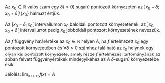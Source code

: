 Az $x_0\in \mathbb{R}$ valós szám egy $\delta (>0)$ sugarú pontozott környezetén az $]x_0-\delta;x_0+\delta[\setminus \{x_0\}$ halmazt értjük.

Az $]x_0-\delta ; x_0[$ intervallumon $x_0$ baloldali pontozott környezetének, az $]x_0;x_0+\delta[$ intervallumot pedig $x_0$ jobboldali pontozott környezetének nevezzük.

Az $f$ függvény határértéke az $x_0\in\mathbb{R}$ helyen $A$, ha $f$ értelmezett $x_0$ egy pontozott környezetében és $\forall\delta>0$ számhoz található az $x_0$ helynek egy olyan kis pontozott környezete, amely része $f$ értelmezési tartományának az abban felvett függvényértékek mindegyikéhez az $A$ $\delta$-sugarú környezetébe esik.

Jelölés: $\lim_{x\mapsto x_0}f(x) = A$